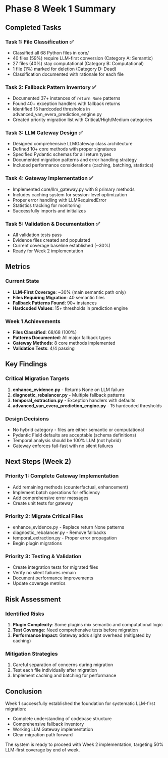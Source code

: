 # Phase 8 Week 1 Summary

## Completed Tasks

### Task 1: File Classification ✅
- Classified all 68 Python files in core/
- 40 files (59%) require LLM-first conversion (Category A: Semantic)
- 27 files (40%) stay computational (Category B: Computational)
- 1 file (1%) marked for deletion (Category D: Dead)
- Classification documented with rationale for each file

### Task 2: Fallback Pattern Inventory ✅
- Documented 37+ instances of `return None` patterns
- Found 40+ exception handlers with fallback returns
- Identified 15 hardcoded thresholds in advanced_van_evera_prediction_engine.py
- Created priority migration list with Critical/High/Medium categories

### Task 3: LLM Gateway Design ✅
- Designed comprehensive LLMGateway class architecture
- Defined 10+ core methods with proper signatures
- Specified Pydantic schemas for all return types
- Documented migration patterns and error handling strategy
- Included performance considerations (caching, batching, statistics)

### Task 4: Gateway Implementation ✅
- Implemented core/llm_gateway.py with 8 primary methods
- Includes caching system for session-level optimization
- Proper error handling with LLMRequiredError
- Statistics tracking for monitoring
- Successfully imports and initializes

### Task 5: Validation & Documentation ✅
- All validation tests pass
- Evidence files created and populated
- Current coverage baseline established (~30%)
- Ready for Week 2 implementation

## Metrics

### Current State
- **LLM-First Coverage**: ~30% (main semantic path only)
- **Files Requiring Migration**: 40 semantic files
- **Fallback Patterns Found**: 90+ instances
- **Hardcoded Values**: 15+ thresholds in prediction engine

### Week 1 Achievements
- **Files Classified**: 68/68 (100%)
- **Patterns Documented**: All major fallback types
- **Gateway Methods**: 8 core methods implemented
- **Validation Tests**: 4/4 passing

## Key Findings

### Critical Migration Targets
1. **enhance_evidence.py** - Returns None on LLM failure
2. **diagnostic_rebalancer.py** - Multiple fallback patterns
3. **temporal_extraction.py** - Exception handlers with defaults
4. **advanced_van_evera_prediction_engine.py** - 15 hardcoded thresholds

### Design Decisions
- No hybrid category - files are either semantic or computational
- Pydantic Field defaults are acceptable (schema definitions)
- Temporal analysis should be 100% LLM (not hybrid)
- Gateway enforces fail-fast with no silent failures

## Next Steps (Week 2)

### Priority 1: Complete Gateway Implementation
- Add remaining methods (counterfactual, enhancement)
- Implement batch operations for efficiency
- Add comprehensive error messages
- Create unit tests for gateway

### Priority 2: Migrate Critical Files
- enhance_evidence.py - Replace return None patterns
- diagnostic_rebalancer.py - Remove fallbacks
- temporal_extraction.py - Proper error propagation
- Begin plugin migrations

### Priority 3: Testing & Validation
- Create integration tests for migrated files
- Verify no silent failures remain
- Document performance improvements
- Update coverage metrics

## Risk Assessment

### Identified Risks
1. **Plugin Complexity**: Some plugins mix semantic and computational logic
2. **Test Coverage**: Need comprehensive tests before migration
3. **Performance Impact**: Gateway adds slight overhead (mitigated by caching)

### Mitigation Strategies
1. Careful separation of concerns during migration
2. Test each file individually after migration
3. Implement caching and batching for performance

## Conclusion

Week 1 successfully established the foundation for systematic LLM-first migration:
- Complete understanding of codebase structure
- Comprehensive fallback inventory
- Working LLM Gateway implementation
- Clear migration path forward

The system is ready to proceed with Week 2 implementation, targeting 50% LLM-first coverage by end of week.